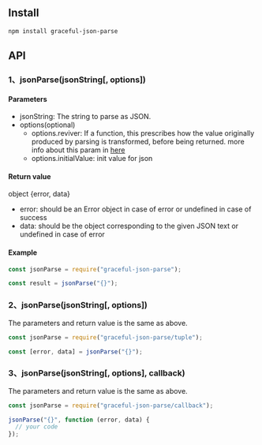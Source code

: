 ## Install

```bash
npm install graceful-json-parse
```

## API

### 1、jsonParse(jsonString[, options])

#### Parameters

- jsonString: The string to parse as JSON.
- options(optional)
  - options.reviver: If a function, this prescribes how the value originally produced by parsing is transformed, before being returned. more info about this param in [here](https://developer.mozilla.org/en-US/docs/Web/JavaScript/Reference/Global_Objects/JSON/parse#Example.3A_Using_the_reviver_parameter)
  - options.initialValue: init value for json

#### Return value

object {error, data}

- error: should be an Error object in case of error or undefined in case of success
- data: should be the object corresponding to the given JSON text or undefined in case of error

#### Example

```js
const jsonParse = require("graceful-json-parse");

const result = jsonParse("{}");
```

### 2、jsonParse(jsonString[, options])

The parameters and return value is the same as above.

```js
const jsonParse = require("graceful-json-parse/tuple");

const [error, data] = jsonParse("{}");
```

### 3、jsonParse(jsonString[, options], callback)

The parameters and return value is the same as above.

```js
const jsonParse = require("graceful-json-parse/callback");

jsonParse("{}", function (error, data) {
  // your code
});
```
